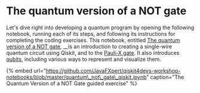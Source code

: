 # The quantum version of a NOT gate

Let's dive right into developing a quantum program by opening the following notebook, running each of its steps, and following its instructions for completing the coding exercises. This notebook, entitled [The quantum version of a NOT gate](https://github.com/JavaFXpert/qiskit4devs-workshop-notebooks/blob/master/quantum_not_gate_qiskit.ipynb), __is an introduction to creating a single-wire quantum circuit using Qiskit, and to the [Pauli-X gate](https://en.wikipedia.org/wiki/Quantum_logic_gate#Pauli-X_gate). It also introduces [qubits](https://en.wikipedia.org/wiki/Qubit), including various ways to represent and visualize them.

{% embed url="https://github.com/JavaFXpert/qiskit4devs-workshop-notebooks/blob/master/quantum\_not\_gate\_qiskit.ipynb" caption="The Quantum Version of a NOT Gate guided exercise" %}


